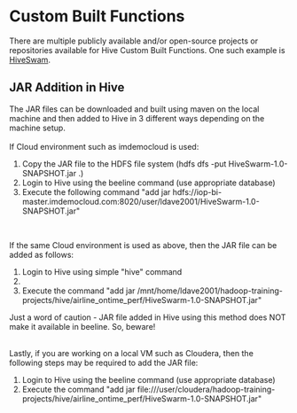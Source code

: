 # Custom Built Functions

There are multiple publicly available and/or open-source projects or repositories available for Hive Custom Built Functions. One such example is [HiveSwam](https://github.com/livingsocial/HiveSwarm/blob/master/README.markdown).

## JAR Addition in Hive
The JAR files can be downloaded and built using maven on the local machine and then added to Hive in 3 different ways depending on the machine setup.<br><br>
If Cloud environment such as imdemocloud is used:<br>
<OL>
<LI>Copy the JAR file to the HDFS file system (hdfs dfs -put HiveSwarm-1.0-SNAPSHOT.jar .)</LI>
<LI>Login to Hive using the beeline command (use appropriate database)</LI>
<LI>Execute the following command "add jar hdfs://iop-bi-master.imdemocloud.com:8020/user/ldave2001/HiveSwarm-1.0-SNAPSHOT.jar"</LI>
</OL>
<br>

If the same Cloud environment is used as above, then the JAR file can be added as follows:<br>
<OL>
<LI>Login to Hive using simple "hive" command<LI>
<LI>Execute the command "add jar /mnt/home/ldave2001/hadoop-training-projects/hive/airline_ontime_perf/HiveSwarm-1.0-SNAPSHOT.jar"</LI>
</OL>
Just a word of caution - JAR file added in Hive using this method does NOT make it available in beeline. So, beware!
<br><br>

Lastly, if you are working on a local VM such as Cloudera, then the following steps may be required to add the JAR file:<br>
<OL>
<LI>Login to Hive using the beeline command (use appropriate database)</LI>
<LI>Execute the command "add jar file:///user/cloudera/hadoop-training-projects/hive/airline_ontime_perf/HiveSwarm-1.0-SNAPSHOT.jar"</LI>
</OL>
